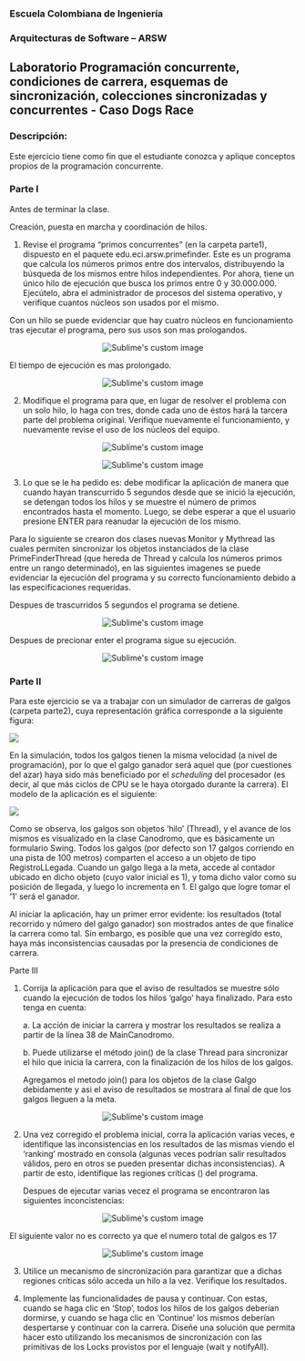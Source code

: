 
### Escuela Colombiana de Ingeniería

### Arquitecturas de Software – ARSW
## Laboratorio Programación concurrente, condiciones de carrera, esquemas de sincronización, colecciones sincronizadas y concurrentes - Caso Dogs Race

### Descripción:
Este ejercicio tiene como fin que el estudiante conozca y aplique conceptos propios de la programación concurrente.

### Parte I 
Antes de terminar la clase.

Creación, puesta en marcha y coordinación de hilos.

1. Revise el programa “primos concurrentes” (en la carpeta parte1), dispuesto en el paquete edu.eci.arsw.primefinder. Este es un programa que calcula los números primos entre dos intervalos, distribuyendo la búsqueda de los mismos entre hilos independientes. Por ahora, tiene un único hilo de ejecución que busca los primos entre 0 y 30.000.000. Ejecútelo, abra el administrador de procesos del sistema operativo, y verifique cuantos núcleos son usados por el mismo.

Con un hilo se puede evidenciar que hay cuatro núcleos en funcionamiento tras ejecutar el programa, pero sus usos son mas prologandos.
<p align="center">
  <img src="https://github.com/AndresDa1302/ARSW-LAB2/blob/master/img/media/Iparte1.png?raw=true" alt="Sublime's custom image"/>
</p>
El tiempo de ejecución es mas prolongado.
<p align="center">
  <img src="https://github.com/AndresDa1302/ARSW-LAB2/blob/master/img/media/time1.png?raw=true" alt="Sublime's custom image"/>
</p>

2. Modifique el programa para que, en lugar de resolver el problema con un solo hilo, lo haga con tres, donde cada uno de éstos hará la tarcera parte del problema original. Verifique nuevamente el funcionamiento, y nuevamente revise el uso de los núcleos del equipo.

<p align="center">
  <img src="https://github.com/AndresDa1302/ARSW-LAB2/blob/master/img/media/Iparte2.png?raw=true" alt="Sublime's custom image"/>
</p>
<p align="center">
  <img src="https://github.com/AndresDa1302/ARSW-LAB2/blob/master/img/media/time2.png?raw=true" alt="Sublime's custom image"/>
</p>

3. Lo que se le ha pedido es: debe modificar la aplicación de manera que cuando hayan transcurrido 5 segundos desde que se inició la ejecución, se detengan todos los hilos y se muestre el número de primos encontrados hasta el momento. Luego, se debe esperar a que el usuario presione ENTER para reanudar la ejecución de los mismo.

  Para lo siguiente se crearon dos clases nuevas Monitor y Mythread las cuales permiten sincronizar los objetos instanciados de la clase PrimeFinderThread (que hereda de Thread   y calcula los números primos entre un rango determinado), en las siguientes imagenes se puede evidenciar la ejecución del programa y su correcto funcionamiento debido a las     especificaciones requeridas.

  Despues de trascurridos 5 segundos el programa se detiene.

<p align="center">
  <img src="https://github.com/AndresDa1302/ARSW-LAB2/blob/master/img/media/stop.png?raw=true" alt="Sublime's custom image"/>
</p>

  Despues  de precionar enter el programa sigue su ejecución.

<p align="center">
  <img src="https://github.com/AndresDa1302/ARSW-LAB2/blob/master/img/media/inicia.png?raw=true" alt="Sublime's custom image"/>
</p>



### Parte II 


Para este ejercicio se va a trabajar con un simulador de carreras de galgos (carpeta parte2), cuya representación gráfica corresponde a la siguiente figura:

![](./img/media/image1.png)

En la simulación, todos los galgos tienen la misma velocidad (a nivel de programación), por lo que el galgo ganador será aquel que (por cuestiones del azar) haya sido más beneficiado por el *scheduling* del
procesador (es decir, al que más ciclos de CPU se le haya otorgado durante la carrera). El modelo de la aplicación es el siguiente:

![](./img/media/image2.png)

Como se observa, los galgos son objetos ‘hilo’ (Thread), y el avance de los mismos es visualizado en la clase Canodromo, que es básicamente un formulario Swing. Todos los galgos (por defecto son 17 galgos corriendo en una pista de 100 metros) comparten el acceso a un objeto de tipo
RegistroLLegada. Cuando un galgo llega a la meta, accede al contador ubicado en dicho objeto (cuyo valor inicial es 1), y toma dicho valor como su posición de llegada, y luego lo incrementa en 1. El galgo que
logre tomar el ‘1’ será el ganador.

Al iniciar la aplicación, hay un primer error evidente: los resultados (total recorrido y número del galgo ganador) son mostrados antes de que finalice la carrera como tal. Sin embargo, es posible que una vez corregido esto, haya más inconsistencias causadas por la presencia de condiciones de carrera.

Parte III

1.  Corrija la aplicación para que el aviso de resultados se muestre
    sólo cuando la ejecución de todos los hilos ‘galgo’ haya finalizado.
    Para esto tenga en cuenta:

    a.  La acción de iniciar la carrera y mostrar los resultados se realiza a partir de la línea 38 de MainCanodromo.

    b.  Puede utilizarse el método join() de la clase Thread para sincronizar el hilo que inicia la carrera, con la finalización de los hilos de los galgos.
    
    Agregamos el metodo join() para los objetos de la clase Galgo debidamente y asi el aviso de resultados se mostrara al final de que los galgos lleguen a la meta.
    
  <p align="center">
    <img src="https://github.com/AndresDa1302/ARSW-LAB2/blob/master/img/media/join().png?raw=true" alt="Sublime's custom image"/> 
  </p>
    

2.  Una vez corregido el problema inicial, corra la aplicación varias
    veces, e identifique las inconsistencias en los resultados de las
    mismas viendo el ‘ranking’ mostrado en consola (algunas veces
    podrían salir resultados válidos, pero en otros se pueden presentar
    dichas inconsistencias). A partir de esto, identifique las regiones
    críticas () del programa.
    
    Despues de ejecutar varias vecez el programa se encontraron las siguientes inconcistencias:
    
  <p align="center">
    <img src="https://github.com/AndresDa1302/ARSW-LAB2/blob/master/img/media/regionCritica.png?raw=true" alt="Sublime's custom image"/> 
  </p>
  
    
 El siguiente valor no es correcto ya que el numero total de galgos es 17 
    
   
  <p align="center">
    <img src="https://github.com/AndresDa1302/ARSW-LAB2/blob/master/img/media/unknown.png?raw=true" alt="Sublime's custom image"/> 
  </p>
    

3.  Utilice un mecanismo de sincronización para garantizar que a dichas
    regiones críticas sólo acceda un hilo a la vez. Verifique los
    resultados.

4.  Implemente las funcionalidades de pausa y continuar. Con estas,
    cuando se haga clic en ‘Stop’, todos los hilos de los galgos
    deberían dormirse, y cuando se haga clic en ‘Continue’ los mismos
    deberían despertarse y continuar con la carrera. Diseñe una solución que permita hacer esto utilizando los mecanismos de sincronización con las primitivas de los Locks provistos por el lenguaje (wait y notifyAll).

